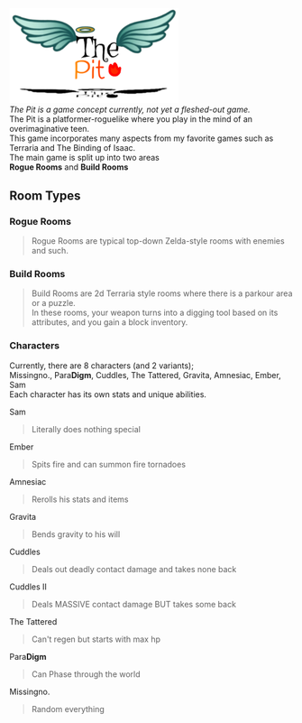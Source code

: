 <img src='image2.jpg' width='300'> <br>
*The Pit is a game concept currently, not yet a fleshed-out game.* <br/>
The Pit is a platformer-roguelike where you play in the mind of an overimaginative teen. <br/>
This game incorporates many aspects from my favorite games such as Terraria and The Binding of Isaac. <br/>
The main game is split up into two areas <br/>
**Rogue Rooms** and **Build Rooms** <br/>

## Room Types    
  ### Rogue Rooms <br/>
  > Rogue Rooms are typical top-down Zelda-style rooms with enemies and such. <br/>
  
  ### Build Rooms <br/>
  > Build Rooms are 2d Terraria style rooms where there is a parkour area or a puzzle. <br/>
  > In these rooms, your weapon turns into a digging tool based on its attributes, and you gain a block inventory. <br>
  
### Characters <br>

Currently, there are 8 characters (and 2 variants); <br>
Missingno., Para**Digm**, Cuddles, The Tattered, Gravita, Amnesiac, Ember, Sam <br/>
Each character has its own stats and unique abilities. <br>

Sam <br>
> Literally does nothing special <br>

Ember <br>
> Spits fire and can summon fire tornadoes <br>

Amnesiac <br>
> Rerolls his stats and items <br>

Gravita <br>
> Bends gravity to his will <br>

Cuddles <br>
> Deals out deadly contact damage and takes none back <br>

Cuddles II <br>

> Deals MASSIVE contact damage BUT takes some back <br>


The Tattered <br>
> Can't regen but starts with max hp <br>

Para**Digm** <br>
> Can Phase through the world <br>

Missingno. <br>
> Random everything <br>

